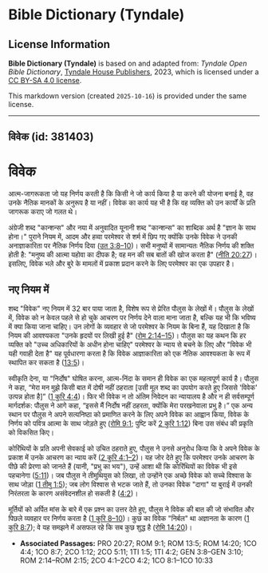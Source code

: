 # Bible Dictionary (Tyndale)

## License Information

**Bible Dictionary (Tyndale)** is based on and adapted from: _Tyndale Open Bible Dictionary_, [Tyndale House Publishers](https://tyndaleopenresources.com/), 2023, which is licensed under a [CC BY-SA 4.0 license](https://creativecommons.org/licenses/by-sa/4.0/legalcode.en).

This markdown version (created `2025-10-16`) is provided under the same license.



--------------------------------

## विवेक (id: 381403)

विवेक
=====

आत्म\-जागरूकता जो यह निर्णय करती है कि किसी ने जो कार्य किया है या करने की योजना बनाई है, वह उनके नैतिक मानकों के अनुरूप है या नहीं। विवेक का कार्य यह भी है कि वह व्यक्ति को उन कार्यों के प्रति जागरूक कराए जो गलत थे।

अंग्रेजी शब्द "कान्शन्स" और नया में अनुवादित यूनानी शब्द "कान्शन्स" का शाब्दिक अर्थ है "ज्ञान के साथ होना।" पुराने नियम में, आदम और हव्वा परमेश्वर से शर्म में छिप गए क्योंकि उनके विवेक ने उनकी अनाज्ञाकारिता पर नैतिक निर्णय दिया ([उत 3:8–10](https://ref.ly/Gen3:8-Gen3:10))। सभी मनुष्यों में सामान्यतः नैतिक निर्णय की शक्ति होती है: "मनुष्य की आत्मा यहोवा का दीपक है; वह मन की सब बातों की खोज करता है" ([नीति 20:27](https://ref.ly/Prov20:27))। इसलिए, विवेक भले और बुरे के मामलों में प्रकाश प्रदान करने के लिए परमेश्वर का एक उपहार है।

नए नियम में
-----------

शब्द "विवेक" नए नियम में 32 बार पाया जाता है, विशेष रूप से प्रेरित पौलुस के लेखों में। पौलुस के लेखों में, विवेक को न केवल पहले से हो चुके आचरण पर निर्णय देने वाला माना जाता है, बल्कि यह भी कि भविष्य में क्या किया जाना चाहिए। उन लोगों के व्यवहार से जो परमेश्वर के नियम के बिना हैं, यह दिखाता है कि नियम की आवश्यकता "उनके हृदयों पर लिखी हुई है" ([रोम 2:14–15](https://ref.ly/Rom2:14-Rom2:15))। पौलुस का यह कथन कि हर व्यक्ति को "उच्च अधिकारियों के अधीन होना चाहिए" परमेश्वर के न्याय से बचने के लिए और "विवेक भी यही गवाही देता है" यह पूर्वधारणा करता है कि विवेक आज्ञाकारिता को एक नैतिक आवश्यकता के रूप में स्थापित कर सकता है ([13:5](https://ref.ly/Rom13:5))।

स्वीकृति देना, या "निर्दोष" घोषित करना, आत्म\-निंदा के समान ही विवेक का एक महत्वपूर्ण कार्य है। पौलुस ने कहा, “मेरा मन मुझे किसी बात में दोषी नहीं ठहराता \[उसी मूल शब्द का उपयोग करते हुए जिससे 'विवेक' उत्पन्न होता है]” ([1 कुरि 4:4](https://ref.ly/1Cor4:4))। फिर भी विवेक न तो अंतिम निवेदन का न्यायालय है और न ही सर्वसम्पूर्ण मार्गदर्शक: पौलुस ने आगे कहा, “इससे मैं निर्दोष नहीं ठहरता, क्योंकि मेरा परखनेवाला प्रभु है।” एक अन्य स्थान पर पौलुस ने अपने सत्यनिष्ठा को प्रमाणित करने के लिए अपने विवेक का आह्वान किया, विवेक के निर्णय को पवित्र आत्मा के साथ जोड़ते हुए ([रोमि 9:1](https://ref.ly/Rom9:1); पुष्टि करें [2 कुरि 1:12](https://ref.ly/2Cor1:12)) बिना उस संबंध की प्रकृति को विकसित किए।

कोरिंथियों के प्रति अपनी सेवकाई को उचित ठहराते हुए, पौलुस ने उनसे अनुरोध किया कि वे अपने विवेक के प्रकाश में उनके आचरण का न्याय करें ([2 कुरि 4:1–2](https://ref.ly/2Cor4:1-2Cor4:2))। यह जोर देते हुए कि परमेश्वर उनके आचरण के पीछे की प्रेरणा को जानते हैं (यानी, "प्रभु का भय"), उन्हें आशा थी कि कोरिंथियों का विवेक भी इसे पहचानेगा ([5:11](https://ref.ly/2Cor5:11))। जब पौलुस ने तीमुथियुस को लिखा, तो उन्होंने एक अच्छे विवेक को सच्चे विश्वास के साथ जोड़ा ([1 तीमु 1:5](https://ref.ly/1Tim1:5)); जब लोग विश्वास से भटक जाते हैं, तो उनका विवेक "दागा" या बुराई में उनकी निरंतरता के कारण असंवेदनशील हो सकती है ([4:2](https://ref.ly/1Tim4:2))।

मूर्तियों को अर्पित मांस के बारे में एक प्रश्न का उत्तर देते हुए, पौलुस ने विवेक की बात की जो संभावित और पिछले व्यवहार पर निर्णय करता है ([1 कुरि 8–10](https://ref.ly/1Cor8:1-1Cor10:33))। कुछ का विवेक "निर्बल" था अज्ञानता के कारण ([1 कुरि 8:7](https://ref.ly/1Cor8:7)); वे यह समझने में असफल रहे कि सब कुछ शुद्ध है ([रोमि 14:20](https://ref.ly/Rom14:20))।

* **Associated Passages:** PRO 20:27; ROM 9:1; ROM 13:5; ROM 14:20; 1CO 4:4; 1CO 8:7; 2CO 1:12; 2CO 5:11; 1TI 1:5; 1TI 4:2; GEN 3:8–GEN 3:10; ROM 2:14–ROM 2:15; 2CO 4:1–2CO 4:2; 1CO 8:1–1CO 10:33

